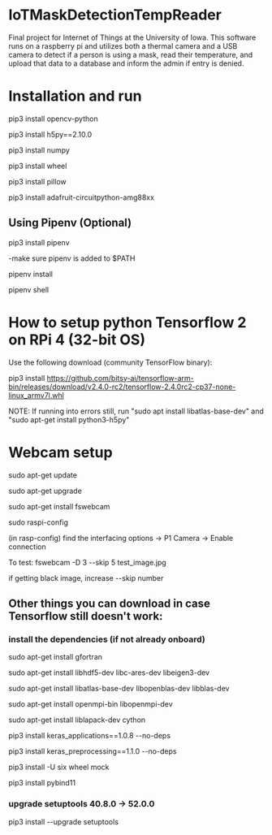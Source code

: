 # IoTMaskDetectionTempReader
Final project for Internet of Things at the University of Iowa. This software runs on a raspberry pi and utilizes both a thermal camera and a USB camera to detect if a person is using a mask, read their temperature, and upload that data to a database and inform the admin if entry is denied. 

# Installation and run
pip3 install opencv-python

pip3 install h5py==2.10.0

pip3 install numpy 

pip3 install wheel 

pip3 install pillow 

pip3 install adafruit-circuitpython-amg88xx

## Using Pipenv (Optional)
pip3 install pipenv

-make sure pipenv is added to $PATH

pipenv install

pipenv shell

# How to setup python Tensorflow 2 on RPi 4 (32-bit OS)
Use the following download (community TensorFlow binary):

pip3 install https://github.com/bitsy-ai/tensorflow-arm-bin/releases/download/v2.4.0-rc2/tensorflow-2.4.0rc2-cp37-none-linux_armv7l.whl

NOTE: If running into errors still, run "sudo apt install libatlas-base-dev" and  "sudo apt-get install python3-h5py"

# Webcam setup
sudo apt-get update

sudo apt-get upgrade

sudo apt-get install fswebcam

sudo raspi-config

(in rasp-config) find the interfacing options -> P1 Camera -> Enable connection

To test:
fswebcam -D 3 --skip 5 test_image.jpg

if getting black image, increase --skip number

## Other things you can download in case Tensorflow still doesn't work:
### install the dependencies (if not already onboard)
sudo apt-get install gfortran

sudo apt-get install libhdf5-dev libc-ares-dev libeigen3-dev

sudo apt-get install libatlas-base-dev libopenblas-dev libblas-dev

sudo apt-get install openmpi-bin libopenmpi-dev

sudo apt-get install liblapack-dev cython

pip3 install keras_applications==1.0.8 --no-deps

pip3 install keras_preprocessing==1.1.0 --no-deps

pip3 install -U six wheel mock

pip3 install pybind11

### upgrade setuptools 40.8.0 -> 52.0.0
pip3 install --upgrade setuptools

